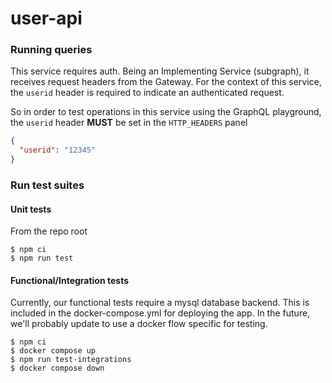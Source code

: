 # user-api

### Running queries

This service requires auth. Being an Implementing Service (subgraph), it receives request headers from the Gateway. For the context of this service, the `userid` header is required to indicate an authenticated request.

So in order to test operations in this service using the GraphQL playground, the `userid` header **MUST** be set in the `HTTP_HEADERS` panel

```json
{
  "userid": "12345"
}
```

### Run test suites

#### Unit tests

From the repo root

```
$ npm ci
$ npm run test
```

#### Functional/Integration tests

Currently, our functional tests require a mysql database backend. This is included in the docker-compose.yml for deploying the app. In the future, we'll probably update to use a docker flow specific for testing.

```
$ npm ci
$ docker compose up
$ npm run test-integrations
$ docker compose down
```
